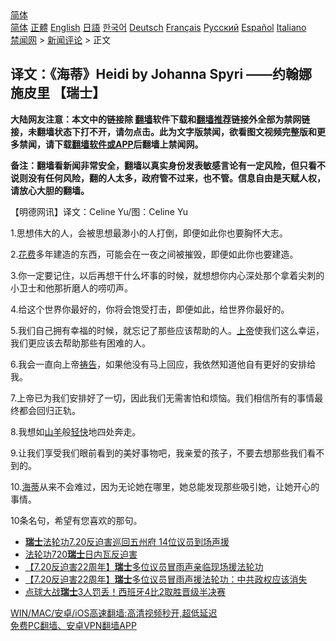  <!-- 面包屑导航 --> <div class="breadcrumb"><!-- GTranslate: https://gtranslate.io/ -->  <div class="switcher notranslate">  <div class="selected">  <a href="#" onclick="return false;"> 简体</a>  </div>  <div class="option">  <a href="https://www.bannedbook.org" onclick="doGTranslate('zh-CN|zh-CN');jQuery('div.switcher div.selected a').html(jQuery(this).html());return false;" title="简体中文" class="nturl selected"> 简体</a>  <a href="https://www.bannedbook.org/zh-tw/" onclick="doGTranslate('zh-CN|zh-TW');jQuery('div.switcher div.selected a').html(jQuery(this).html());return false;" title="繁體中文" class="nturl"> 正體</a>  <a href="https://www.bannedbook.org/en/" onclick="doGTranslate('zh-CN|en');jQuery('div.switcher div.selected a').html(jQuery(this).html());return false;" title="English" class="nturl"> English</a>  <a href="https://www.bannedbook.org/ja/" onclick="doGTranslate('zh-CN|ja');jQuery('div.switcher div.selected a').html(jQuery(this).html());return false;" title="日本語" class="nturl"> 日語</a>  <a href="https://www.bannedbook.org/ko/" onclick="doGTranslate('zh-CN|ko');jQuery('div.switcher div.selected a').html(jQuery(this).html());return false;" title="한국어" class="nturl"> 한국어</a>  <a href="https://www.bannedbook.org/de/" onclick="doGTranslate('zh-CN|de');jQuery('div.switcher div.selected a').html(jQuery(this).html());return false;" title="Deutsch" class="nturl"> Deutsch</a>  <a href="https://www.bannedbook.org/fr/" onclick="doGTranslate('zh-CN|fr');jQuery('div.switcher div.selected a').html(jQuery(this).html());return false;" title="Français" class="nturl"> Français</a>  <a href="https://www.bannedbook.org/ru/" onclick="doGTranslate('zh-CN|ru');jQuery('div.switcher div.selected a').html(jQuery(this).html());return false;" title="Русский" class="nturl"> Русский</a>  <a href="https://www.bannedbook.org/es/" onclick="doGTranslate('zh-CN|es');jQuery('div.switcher div.selected a').html(jQuery(this).html());return false;" title="Español" class="nturl"> Español</a>  <a href="https://www.bannedbook.org/it/" onclick="doGTranslate('zh-CN|it');jQuery('div.switcher div.selected a').html(jQuery(this).html());return false;" title="Italiano" class="nturl"> Italiano</a>  </div>  </div>      <div class='breadcrumb-sub'><!-- Breadcrumb NavXT 6.3.0 --> <a href="https://www.bannedbook.org/" class="home">禁闻网</a> &gt; <a href="https://www.bannedbook.org/bnews/comments/" class="category">新闻评论</a> &gt; 正文</div></div><h2>译文：《海蒂》Heidi by Johanna Spyri ——约翰娜 施皮里 【瑞士】</h2> <p class="notice"><b>大陆网友注意：本文中的链接除 <a href="https://github.com/bannedbook/fanqiang" >翻墙</a>软件下载和<a href="https://github.com/killgcd/justmysocks/blob/master/README.md">翻墙推荐</a>链接外全部为禁网链接，未翻墙状态下打不开，请勿点击。此为文字版禁闻，欲看图文视频完整版和更多禁闻，请下载<a href="https://github.com/bannedbook/fanqiang">翻墙软件或APP</a>后翻墙上禁闻网。</p><p>备注：翻墙看新闻非常安全，翻墙以真实身份发表敏感言论有一定风险，但只看不说则没有任何风险，翻的人太多，政府管不过来，也不管。信息自由是天赋人权，请放心大胆的翻墙。</b></p>  <div class="entry"> <p>              <a href="https://i0.wp.com/upload-images-bucket-v64rleca837do.s3.eu-west-1.amazonaws.com/wp-content/uploads/2021/07/31103804/nona_1627707384399123.jpg?fit=1480%2C1111&#038;ssl=1" data-caption=""></a>                            </p> <p>【明德网讯】译文：Celine Yu/图：Celine Yu</p> <p>1.思想伟大的人，会被思想最渺小的人打倒，即便如此你也要胸怀大志。</p> <p>2.<a href="https://www.bannedbook.org/bnews/tag/%E8%8A%B1%E8%B4%B9/" class="st_tag internal_tag" rel="tag" title="标签 花费 下的日志">花费</a>多年建造的东西，可能会在一夜之间被摧毁，即便如此你也要建造。</p>  <p>3.你一定要记住，以后再想干什么坏事的时候，就想想你内心深处那个拿着尖刺的小卫士和他那折磨人的唠叨声。</p> <p>4.给这个世界你最好的，你将会饱受打击，即便如此，给世界你最好的。</p> <p>5.我们自己拥有幸福的时候，就忘记了那些应该帮助的人。<a href="https://www.bannedbook.org/bnews/tag/%e4%b8%8a%e5%b8%9d/" class="st_tag internal_tag" rel="tag" title="标签 上帝 下的日志">上帝</a>使我们这么幸运，我们更应该去帮助那些有困难的人。</p> <p>6.我会一直向上帝<a href="https://www.bannedbook.org/bnews/tag/%E7%A5%B7%E5%91%8A/" class="st_tag internal_tag" rel="tag" title="标签 祷告 下的日志">祷告</a>，如果他没有马上回应，我依然知道他自有更好的安排给我。</p>  <p>7.上帝已为我们安排好了一切，因此我们无需害怕和烦恼。我们相信所有的事情最终都会回归正轨。</p> <p>8.我想如<a href="https://www.bannedbook.org/bnews/tag/%e5%b1%b1%e7%be%8a/" class="st_tag internal_tag" rel="tag" title="标签 山羊 下的日志">山羊</a>般<a href="https://www.bannedbook.org/bnews/tag/%E8%BD%BB%E5%BF%AB/" class="st_tag internal_tag" rel="tag" title="标签 轻快 下的日志">轻快</a>地四处奔走。</p> <p>9.让我们享受我们眼前看到的美好事物吧，我亲爱的孩子，不要去想那些我们看不到的。</p> <p>10.<a href="https://www.bannedbook.org/bnews/tag/%e6%b5%b7%e8%92%82/" class="st_tag internal_tag" rel="tag" title="标签 海蒂 下的日志">海蒂</a>从来不会难过，因为无论她在哪里，她总能发现那些吸引她，让她开心的事情。</p>  <p>10条名句，希望有您喜欢的那句。</p> <p></p> <ul class='op-related-articles' title='相关阅读'> <li><a href='https://www.bannedbook.org/bnews/comments/20210730/1596673.html' target='_blank'><b>瑞士</b>法轮功7.20反迫害巡回五州府 14位议员到场声援</a></li> <li><a href='https://www.bannedbook.org/bnews/bannedvideo/20210720/1590887.html' target='_blank'>法轮功720<b>瑞士</b>日内瓦反迫害</a></li> <li><a href='https://www.bannedbook.org/bnews/comments/20210718/1589380.html' target='_blank'>【7.20反迫害22周年】<b>瑞士</b>多位议员冒雨声亲临现场援法轮功</a></li> <li><a href='https://www.bannedbook.org/bnews/comments/20210718/1589335.html' target='_blank'>【7.20反迫害22周年】<b>瑞士</b>多位议员冒雨声援法轮功：中共政权应该消失</a></li> <li><a href='https://www.bannedbook.org/bnews/baitai/20210703/1579641.html' target='_blank'>点球大战<b>瑞士</b>3人罚丢！西班牙4比2取胜晋级半决赛</a></li> </ul> <p class="texttj"> <a href="https://github.com/bannedbook/fanqiang/wiki/V2ray%E6%9C%BA%E5%9C%BA" target="_blank">WIN/MAC/安卓/iOS高速翻墙:高清视频秒开,超低延迟</a><br/> <a href="https://github.com/bannedbook/fanqiang/wiki/%E7%A6%81%E9%97%BB%E7%BD%91%E5%AE%89%E5%8D%93%E7%BF%BB%E5%A2%99%E6%96%B0%E9%97%BBAPP" target="_blank">免费PC翻墙、安卓VPN翻墙APP</a></p><p>&nbsp;</p> <a name='sharetosocial'></a>  <div style="margin-bottom:5px;padding-bottom:5px;clear:both"> <div id="archive-pix-1" class="banner-ads"> <!-- AuctionX Display platform tag START --> <div id="26318x728x90x621x_ADSLOT2" clicktrack="%%CLICK_URL_ESC%%"></div> <!-- AuctionX Display platform tag END --> </div> <div id="archive-pix-2" class="banner-ads"> <!-- AuctionX Display platform tag START --> <div id="26315x300x250x621x_ADSLOT2" clicktrack="%%CLICK_URL_ESC%%"></div> <!-- AuctionX Display platform tag END --> </div> </div>  <div id="archive-pix-1" class="banner-ads"> <!-- AuctionX Display platform tag START --> <div id="26318x728x90x621x_ADSLOT3" clicktrack="%%CLICK_URL_ESC%%"></div> <!-- AuctionX Display platform tag END --> </div> </div><!--END ENTRY--> 